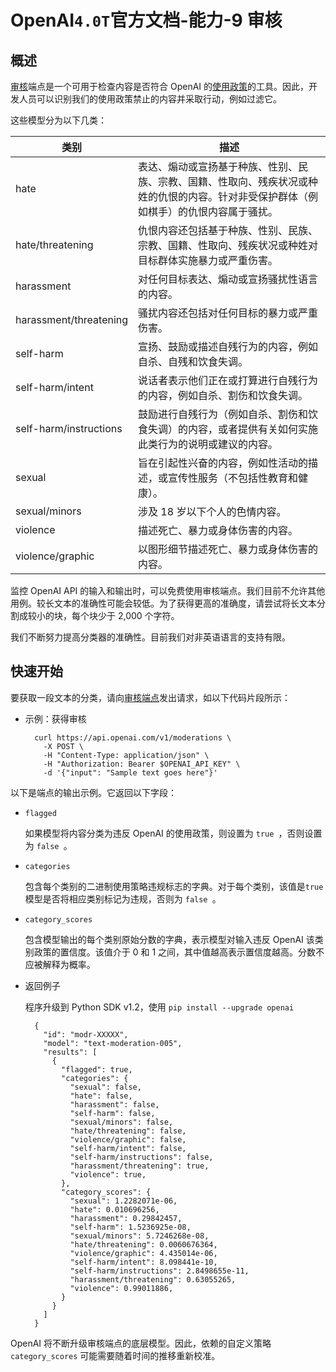 # OpenAI`4.0T`官方文档-能力-9 审核
## 概述
[审核](https://platform.openai.com/docs/api-reference/moderations)端点是一个可用于检查内容是否符合 OpenAI 的[使用政策](https://openai.com/policies/usage-policies)的工具。因此，开发人员可以识别我们的使用政策禁止的内容并采取行动，例如过滤它。

这些模型分为以下几类：

类别|描述
---|---|
hate|表达、煽动或宣扬基于种族、性别、民族、宗教、国籍、性取向、残疾状况或种姓的仇恨的内容。针对非受保护群体（例如棋手）的仇恨内容属于骚扰。
hate/threatening|仇恨内容还包括基于种族、性别、民族、宗教、国籍、性取向、残疾状况或种姓对目标群体实施暴力或严重伤害。
harassment|对任何目标表达、煽动或宣扬骚扰性语言的内容。
harassment/threatening|骚扰内容还包括对任何目标的暴力或严重伤害。
self-harm|宣扬、鼓励或描述自残行为的内容，例如自杀、自残和饮食失调。
self-harm/intent|说话者表示他们正在或打算进行自残行为的内容，例如自杀、割伤和饮食失调。
self-harm/instructions|鼓励进行自残行为（例如自杀、割伤和饮食失调）的内容，或者提供有关如何实施此类行为的说明或建议的内容。
sexual|旨在引起性兴奋的内容，例如性活动的描述，或宣传性服务（不包括性教育和健康）。
sexual/minors|涉及 18 岁以下个人的色情内容。
violence|描述死亡、暴力或身体伤害的内容。
violence/graphic|以图形细节描述死亡、暴力或身体伤害的内容。

监控 OpenAI API 的输入和输出时，可以免费使用审核端点。我们目前不允许其他用例。较长文本的准确性可能会较低。为了获得更高的准确度，请尝试将长文本分割成较小的块，每个块少于 2,000 个字符。

我们不断努力提高分类器的准确性。目前我们对非英语语言的支持有限。

## 快速开始
要获取一段文本的分类，请向[审核端点](https://platform.openai.com/docs/api-reference/moderations)发出请求，如以下代码片段所示：

- 示例：获得审核

		curl https://api.openai.com/v1/moderations \
		  -X POST \
		  -H "Content-Type: application/json" \
		  -H "Authorization: Bearer $OPENAI_API_KEY" \
		  -d '{"input": "Sample text goes here"}'

以下是端点的输出示例。它返回以下字段：

- `flagged`

	如果模型将内容分类为违反 OpenAI 的使用政策，则设置为 `true `，否则设置为 `false `。
- `categories`

	包含每个类别的二进制使用策略违规标志的字典。对于每个类别，该值是`true` 模型是否将相应类别标记为违规，否则为 `false `。
- `category_scores`

	包含模型输出的每个类别原始分数的字典，表示模型对输入违反 OpenAI 该类别政策的置信度。该值介于 0 和 1 之间，其中值越高表示置信度越高。分数不应被解释为概率。
	
- 返回例子	

	程序升级到 Python SDK v1.2，使用 `pip install --upgrade openai`

		{
		  "id": "modr-XXXXX",
		  "model": "text-moderation-005",
		  "results": [
		    {
		      "flagged": true,
		      "categories": {
		        "sexual": false,
		        "hate": false,
		        "harassment": false,
		        "self-harm": false,
		        "sexual/minors": false,
		        "hate/threatening": false,
		        "violence/graphic": false,
		        "self-harm/intent": false,
		        "self-harm/instructions": false,
		        "harassment/threatening": true,
		        "violence": true,
		      },
		      "category_scores": {
		        "sexual": 1.2282071e-06,
		        "hate": 0.010696256,
		        "harassment": 0.29842457,
		        "self-harm": 1.5236925e-08,
		        "sexual/minors": 5.7246268e-08,
		        "hate/threatening": 0.0060676364,
		        "violence/graphic": 4.435014e-06,
		        "self-harm/intent": 8.098441e-10,
		        "self-harm/instructions": 2.8498655e-11,
		        "harassment/threatening": 0.63055265,
		        "violence": 0.99011886,
		      }
		    }
		  ]
		}
OpenAI 将不断升级审核端点的底层模型。因此，依赖的自定义策略 `category_scores` 可能需要随着时间的推移重新校准。